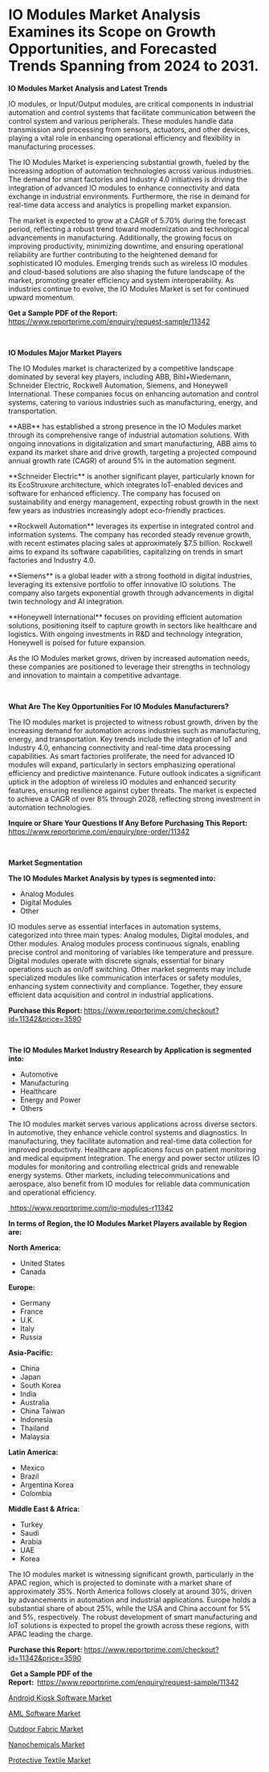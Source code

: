 <p><h1>IO Modules Market Analysis Examines its Scope on Growth Opportunities, and Forecasted Trends Spanning from 2024 to 2031.</h1></p><p><strong>IO Modules Market Analysis and Latest Trends</strong></p>
<p><p>IO modules, or Input/Output modules, are critical components in industrial automation and control systems that facilitate communication between the control system and various peripherals. These modules handle data transmission and processing from sensors, actuators, and other devices, playing a vital role in enhancing operational efficiency and flexibility in manufacturing processes.</p><p>The IO Modules Market is experiencing substantial growth, fueled by the increasing adoption of automation technologies across various industries. The demand for smart factories and Industry 4.0 initiatives is driving the integration of advanced IO modules to enhance connectivity and data exchange in industrial environments. Furthermore, the rise in demand for real-time data access and analytics is propelling market expansion.</p><p>The market is expected to grow at a CAGR of 5.70% during the forecast period, reflecting a robust trend toward modernization and technological advancements in manufacturing. Additionally, the growing focus on improving productivity, minimizing downtime, and ensuring operational reliability are further contributing to the heightened demand for sophisticated IO modules. Emerging trends such as wireless IO modules and cloud-based solutions are also shaping the future landscape of the market, promoting greater efficiency and system interoperability. As industries continue to evolve, the IO Modules Market is set for continued upward momentum.</p></p>
<p><strong>Get a Sample PDF of the Report:&nbsp;</strong> <a href="https://www.reportprime.com/enquiry/request-sample/11342?utm_campaign=1137&utm_medium=2&utm_source=Github&utm_content=ia&utm_term=16112024&utm_id=io-modules">https://www.reportprime.com/enquiry/request-sample/11342</a></p>
<p>&nbsp;</p>
<p><strong>IO Modules Major Market Players</strong></p>
<p><p>The IO Modules market is characterized by a competitive landscape dominated by several key players, including ABB, Bihl+Wiedemann, Schneider Electric, Rockwell Automation, Siemens, and Honeywell International. These companies focus on enhancing automation and control systems, catering to various industries such as manufacturing, energy, and transportation.</p><p>**ABB** has established a strong presence in the IO Modules market through its comprehensive range of industrial automation solutions. With ongoing innovations in digitalization and smart manufacturing, ABB aims to expand its market share and drive growth, targeting a projected compound annual growth rate (CAGR) of around 5% in the automation segment.</p><p>**Schneider Electric** is another significant player, particularly known for its EcoStruxure architecture, which integrates IoT-enabled devices and software for enhanced efficiency. The company has focused on sustainability and energy management, expecting robust growth in the next few years as industries increasingly adopt eco-friendly practices.</p><p>**Rockwell Automation** leverages its expertise in integrated control and information systems. The company has recorded steady revenue growth, with recent estimates placing sales at approximately $7.5 billion. Rockwell aims to expand its software capabilities, capitalizing on trends in smart factories and Industry 4.0.</p><p>**Siemens** is a global leader with a strong foothold in digital industries, leveraging its extensive portfolio to offer innovative IO solutions. The company also targets exponential growth through advancements in digital twin technology and AI integration.</p><p>**Honeywell International** focuses on providing efficient automation solutions, positioning itself to capture growth in sectors like healthcare and logistics. With ongoing investments in R&D and technology integration, Honeywell is poised for future expansion.</p><p>As the IO Modules market grows, driven by increased automation needs, these companies are positioned to leverage their strengths in technology and innovation to maintain a competitive advantage.</p></p>
<p>&nbsp;</p>
<p><strong>What Are The Key Opportunities For IO Modules Manufacturers?</strong></p>
<p><p>The IO modules market is projected to witness robust growth, driven by the increasing demand for automation across industries such as manufacturing, energy, and transportation. Key trends include the integration of IoT and Industry 4.0, enhancing connectivity and real-time data processing capabilities. As smart factories proliferate, the need for advanced IO modules will expand, particularly in sectors emphasizing operational efficiency and predictive maintenance. Future outlook indicates a significant uptick in the adoption of wireless IO modules and enhanced security features, ensuring resilience against cyber threats. The market is expected to achieve a CAGR of over 8% through 2028, reflecting strong investment in automation technologies.</p></p>
<p><strong>Inquire or Share Your Questions If Any Before Purchasing This Report:</strong> <a href="https://www.reportprime.com/enquiry/pre-order/11342?utm_campaign=1137&utm_medium=2&utm_source=Github&utm_content=ia&utm_term=16112024&utm_id=io-modules">https://www.reportprime.com/enquiry/pre-order/11342</a></p>
<p>&nbsp;</p>
<p><strong>Market Segmentation</strong></p>
<p><strong>The IO Modules Market Analysis by types is segmented into:</strong></p>
<p><ul><li>Analog Modules</li><li>Digital Modules</li><li>Other</li></ul></p>
<p><p>IO modules serve as essential interfaces in automation systems, categorized into three main types: Analog modules, Digital modules, and Other modules. Analog modules process continuous signals, enabling precise control and monitoring of variables like temperature and pressure. Digital modules operate with discrete signals, essential for binary operations such as on/off switching. Other market segments may include specialized modules like communication interfaces or safety modules, enhancing system connectivity and compliance. Together, they ensure efficient data acquisition and control in industrial applications.</p></p>
<p><strong>Purchase this Report:&nbsp;</strong><a href="https://www.reportprime.com/checkout?id=11342&price=3590&utm_campaign=1137&utm_medium=2&utm_source=Github&utm_content=ia&utm_term=16112024&utm_id=io-modules">https://www.reportprime.com/checkout?id=11342&price=3590</a></p>
<p>&nbsp;</p>
<p><strong>The IO Modules Market Industry Research by Application is segmented into:</strong></p>
<p><ul><li>Automotive</li><li>Manufacturing</li><li>Healthcare</li><li>Energy and Power</li><li>Others</li></ul></p>
<p><p>The IO modules market serves various applications across diverse sectors. In automotive, they enhance vehicle control systems and diagnostics. In manufacturing, they facilitate automation and real-time data collection for improved productivity. Healthcare applications focus on patient monitoring and medical equipment integration. The energy and power sector utilizes IO modules for monitoring and controlling electrical grids and renewable energy systems. Other markets, including telecommunications and aerospace, also benefit from IO modules for reliable data communication and operational efficiency.</p></p>
<p><a href="https://www.reportprime.com/io-modules-r11342?utm_campaign=1137&utm_medium=2&utm_source=Github&utm_content=ia&utm_term=16112024&utm_id=io-modules">&nbsp;https://www.reportprime.com/io-modules-r11342</a></p>
<p><strong>In terms of Region, the IO Modules Market Players available by Region are:</strong></p>
<p>
    <p> <strong> North America: </strong>
        <ul>
            <li>United States</li>
            <li>Canada</li>
        </ul>
        </p> 
    <p> <strong> Europe: </strong>
        <ul>
            <li>Germany</li>
            <li>France</li>
            <li>U.K.</li>
            <li>Italy</li>
            <li>Russia</li>
        </ul>
        </p> 
    <p> <strong> Asia-Pacific: </strong>
        <ul>
            <li>China</li>
            <li>Japan</li>
            <li>South Korea</li>
            <li>India</li>
            <li>Australia</li>
            <li>China Taiwan</li>
            <li>Indonesia</li>
            <li>Thailand</li>
            <li>Malaysia</li>
        </ul>
        </p> 
    <p> <strong> Latin America: </strong>
        <ul>
            <li>Mexico</li>
            <li>Brazil</li>
            <li>Argentina Korea</li>
            <li>Colombia</li>
        </ul>
        </p> 
    <p> <strong> Middle East & Africa: </strong>
        <ul>
            <li>Turkey</li>
            <li>Saudi</li>
            <li>Arabia</li>
            <li>UAE</li>
            <li>Korea</li>
        </ul>
    </p>
    </p>
<p><p>The IO modules market is witnessing significant growth, particularly in the APAC region, which is projected to dominate with a market share of approximately 35%. North America follows closely at around 30%, driven by advancements in automation and industrial applications. Europe holds a substantial share of about 25%, while the USA and China account for 5% and 5%, respectively. The robust development of smart manufacturing and IoT solutions is expected to propel the growth across these regions, with APAC leading the charge.</p></p>
<p><strong>Purchase this Report: </strong><a href="https://www.reportprime.com/checkout?id=11342&price=3590&utm_campaign=1137&utm_medium=2&utm_source=Github&utm_content=ia&utm_term=16112024&utm_id=io-modules">https://www.reportprime.com/checkout?id=11342&price=3590</a></p>
<p>&nbsp;<strong>Get a Sample PDF of the Report:&nbsp;&nbsp;</strong><a href="https://www.reportprime.com/enquiry/request-sample/11342?utm_campaign=1137&utm_medium=2&utm_source=Github&utm_content=ia&utm_term=16112024&utm_id=io-modules">https://www.reportprime.com/enquiry/request-sample/11342</a></p>
<p><strong></strong></p>
<p><p><a href="https://issuu.com/reportprime-2/docs/android-kiosk-software-market-size-_e4377e83d5036d?utm_campaign=1137&utm_medium=2&utm_source=Github&utm_content=ia&utm_term=16112024&utm_id=io-modules">Android Kiosk Software Market</a></p><p><a href="https://issuu.com/reportprime-2/docs/aml-software-market-size-2030.pptx_5c188a3329c7bd?utm_campaign=1137&utm_medium=2&utm_source=Github&utm_content=ia&utm_term=16112024&utm_id=io-modules">AML Software Market</a></p><p><a href="https://www.linkedin.com/pulse/outdoor-fabric-market-penetration-strategies-untapped-markets-lhtfe?utm_campaign=1137&utm_medium=2&utm_source=Github&utm_content=ia&utm_term=16112024&utm_id=io-modules">Outdoor Fabric Market</a></p><p><a href="https://www.linkedin.com/pulse/nanochemicals-market-global-insights-sales-trends-2024-za6ke?utm_campaign=1137&utm_medium=2&utm_source=Github&utm_content=ia&utm_term=16112024&utm_id=io-modules">Nanochemicals Market</a></p><p><a href="https://www.linkedin.com/pulse/global-protective-textile-market-share-growth-opportunities-xx3ye?utm_campaign=1137&utm_medium=2&utm_source=Github&utm_content=ia&utm_term=16112024&utm_id=io-modules">Protective Textile Market</a></p></p>